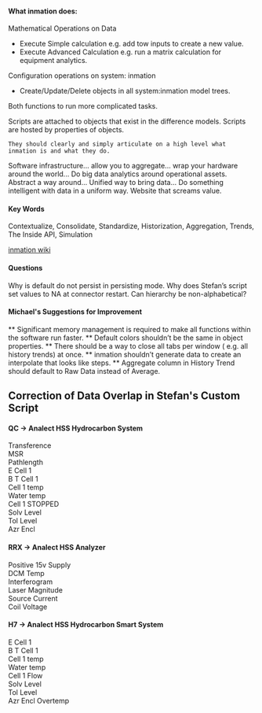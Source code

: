 #### What inmation does:

Mathematical Operations on Data
  * Execute Simple calculation e.g. add tow inputs to create a new value.
  * Execute Advanced Calculation e.g. run a matrix calculation for equipment analytics.
  
Configuration operations on system: inmation
  * Create/Update/Delete objects in all system:inmation model trees.

Both functions to run more complicated tasks.

Scripts are attached to objects that exist in the difference models.
Scripts are hosted by properties of objects.

```
They should clearly and simply articulate on a high level what inmation is and what they do.
```
Software infrastructure... allow you to aggregate... wrap your hardware around the world...
Do big data analytics around operational assets.
Abstract a way around...
Unified way to bring data...
Do something intelligent with data in a uniform way. Website that screams value.

#### Key Words

Contextualize, Consolidate, Standardize, Historization, Aggregation, Trends, The Inside API, Simulation

[inmation wiki](https://inmation.com/wiki/index.php?title=Main_Page)

#### Questions

Why is default do not persist in persisting mode.
Why does Stefan’s script set values to NA at connector restart.
Can hierarchy be non-alphabetical?

#### Michael's Suggestions for Improvement

** Significant memory management is required to make all functions within the software run faster.
** Default colors shouldn’t be the same in object properties.
** There should be a way to close all tabs per window ( e.g. all history trends) at once.
** inmation shouldn’t generate data to create an interpolate that looks like steps.
** Aggregate column in History Trend should default to Raw Data instead of Average.

## Correction of Data Overlap in Stefan's Custom Script

#### QC -> Analect HSS Hydrocarbon System

Transference</br>
MSR</br>
Pathlength</br>
E Cell 1</br>
B T Cell 1</br>
Cell 1 temp</br>
Water temp</br>
Cell 1 STOPPED</br>
Solv Level</br>
Tol Level</br>
Azr Encl

#### RRX -> Analect HSS Analyzer

Positive 15v Supply</br>
DCM Temp</br>
Interferogram</br>
Laser Magnitude</br>
Source Current</br>
Coil Voltage

#### H7 -> Analect HSS Hydrocarbon Smart System

E Cell 1</br>
B T Cell 1</br>
Cell 1 temp</br>
Water temp</br>
Cell 1 Flow</br>
Solv Level</br>
Tol Level</br>
Azr Encl Overtemp
